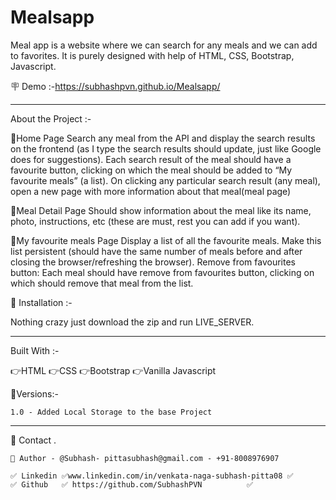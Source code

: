 # Mealsapp
Meal app is a website where we can search for any meals and we can add to favorites. It is purely designed with help of HTML, CSS, Bootstrap, Javascript.

🪧 Demo :-https://subhashpvn.github.io/Mealsapp/

---

About the Project :-
   
🚩Home Page
  Search any meal from the API and display the search results on the frontend (as I type the search results should update, just like Google does for suggestions).
  Each search result of the meal should have a favourite button, clicking on which the meal should be added to “My favourite meals” (a list).
  On clicking any particular search result (any meal), open a new page with more information about that meal(meal page)

🚩Meal Detail Page
  Should show information about the meal like its name, photo, instructions, etc (these are must, rest you can add if you want).


🚩My favourite meals Page
  Display a list of all the favourite meals.
  Make this list persistent (should have the same number of meals before and after closing the browser/refreshing the browser).
  Remove from favourites button: Each meal should have remove from favourites button, clicking on which should remove that meal from the list.



📐 Installation :-

Nothing crazy just download the zip and run LIVE_SERVER.

---

Built With :-

👉HTML
👉CSS
👉Bootstrap
👉Vanilla Javascript


🚦Versions:-

    1.0 - Added Local Storage to the base Project

---

🙎 Contact .

    🔗 Author - @Subhash- pittasubhash@gmail.com - +91-8008976907

    ✅ Linkedin ✅www.linkedin.com/in/venkata-naga-subhash-pitta08 ✅
    ✅ Github   ✅ https://github.com/SubhashPVN          ✅
